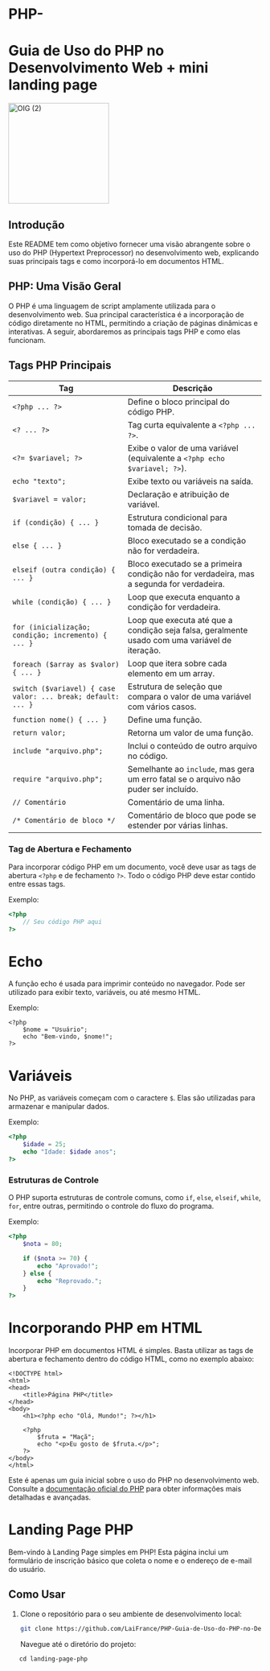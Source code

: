 # PHP-
# Guia de Uso do PHP no Desenvolvimento Web + mini landing page
<img src="https://github.com/LaiFrance/PHP-/assets/91226847/7a4bf445-071a-46ec-b8a7-7e136c8faa27" alt="OIG (2)" width="200" height="200">

## Introdução
Este README tem como objetivo fornecer uma visão abrangente sobre o uso do PHP (Hypertext Preprocessor) no desenvolvimento web, explicando suas principais tags e como incorporá-lo em documentos HTML.

## PHP: Uma Visão Geral
O PHP é uma linguagem de script amplamente utilizada para o desenvolvimento web. Sua principal característica é a incorporação de código diretamente no HTML, permitindo a criação de páginas dinâmicas e interativas. A seguir, abordaremos as principais tags PHP e como elas funcionam.

## Tags PHP Principais
| Tag                        | Descrição                                   |
| -------------------------- | ------------------------------------------- |
| `<?php ... ?>`             | Define o bloco principal do código PHP.     |
| `<? ... ?>`                | Tag curta equivalente a `<?php ... ?>`.     |
| `<?= $variavel; ?>`        | Exibe o valor de uma variável (equivalente a `<?php echo $variavel; ?>`). |
| `echo "texto";`             | Exibe texto ou variáveis na saída.          |
| `$variavel = valor;`        | Declaração e atribuição de variável.        |
| `if (condição) { ... }`    | Estrutura condicional para tomada de decisão.|
| `else { ... }`             | Bloco executado se a condição não for verdadeira.|
| `elseif (outra condição) { ... }` | Bloco executado se a primeira condição não for verdadeira, mas a segunda for verdadeira. |
| `while (condição) { ... }` | Loop que executa enquanto a condição for verdadeira.|
| `for (inicialização; condição; incremento) { ... }` | Loop que executa até que a condição seja falsa, geralmente usado com uma variável de iteração.|
| `foreach ($array as $valor) { ... }` | Loop que itera sobre cada elemento em um array.|
| `switch ($variavel) { case valor: ... break; default: ... }` | Estrutura de seleção que compara o valor de uma variável com vários casos.|
| `function nome() { ... }`  | Define uma função.                           |
| `return valor;`             | Retorna um valor de uma função.              |
| `include "arquivo.php";`   | Inclui o conteúdo de outro arquivo no código.|
| `require "arquivo.php";`   | Semelhante ao `include`, mas gera um erro fatal se o arquivo não puder ser incluído.|
| `// Comentário`             | Comentário de uma linha.                    |
| `/* Comentário de bloco */` | Comentário de bloco que pode se estender por várias linhas.|



### Tag de Abertura e Fechamento
Para incorporar código PHP em um documento, você deve usar as tags de abertura `<?php` e de fechamento `?>`. Todo o código PHP deve estar contido entre essas tags.

Exemplo:
```php
<?php
    // Seu código PHP aqui
?>
```

# Echo
A função echo é usada para imprimir conteúdo no navegador. Pode ser utilizado para exibir texto, variáveis, ou até mesmo HTML.

Exemplo:
```
<?php
    $nome = "Usuário";
    echo "Bem-vindo, $nome!";
?>
```

# Variáveis
No PHP, as variáveis começam com o caractere `$`. Elas são utilizadas para armazenar e manipular dados.

Exemplo:
```php
<?php
    $idade = 25;
    echo "Idade: $idade anos";
?>
```

### Estruturas de Controle
O PHP suporta estruturas de controle comuns, como `if`, `else`, `elseif`, `while`, `for`, entre outras, permitindo o controle do fluxo do programa.

Exemplo:
```php
<?php
    $nota = 80;

    if ($nota >= 70) {
        echo "Aprovado!";
    } else {
        echo "Reprovado.";
    }
?>
```
# Incorporando PHP em HTML
Incorporar PHP em documentos HTML é simples. Basta utilizar as tags de abertura e fechamento dentro do código HTML, como no exemplo abaixo:
```
<!DOCTYPE html>
<html>
<head>
    <title>Página PHP</title>
</head>
<body>
    <h1><?php echo "Olá, Mundo!"; ?></h1>

    <?php
        $fruta = "Maçã";
        echo "<p>Eu gosto de $fruta.</p>";
    ?>
</body>
</html>
```

Este é apenas um guia inicial sobre o uso do PHP no desenvolvimento web. Consulte a [documentação oficial do PHP](https://www.php.net/docs.php) para obter informações mais detalhadas e avançadas.

# Landing Page PHP

Bem-vindo à Landing Page simples em PHP! Esta página inclui um formulário de inscrição básico que coleta o nome e o endereço de e-mail do usuário.

## Como Usar

1. Clone o repositório para o seu ambiente de desenvolvimento local:

   ```bash
   git clone https://github.com/LaiFrance/PHP-Guia-de-Uso-do-PHP-no-Desenvolvimento-Web.git

   ```
   Navegue até o diretório do projeto:
```
   cd landing-page-php
```
